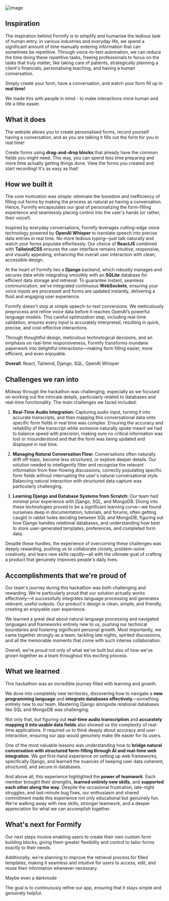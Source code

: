 ![image](https://github.com/user-attachments/assets/bb6eab56-2d34-4b3f-8dbf-a125841914fd)


## Inspiration

The inspiration behind Formify is to simplify and humanise the tedious task of human entry. In various industries and everyday life, we spend a significant amount of time manually entering information that can sometimes be repetitive. Through voice-to-text automation, we can reduce the time doing these repetitive tasks, freeing professionals to focus on the tasks that truly matter, like taking care of patients, strategically planning a client's financials, personalising teaching, and having a human conversation. 

Simply create your form, have a conversation, and watch your form fill up in **real time!**

We made this with people in mind - to make interactions more human and life a little easier.

## What it does

The website allows you to create personalised forms, record yourself having a conversation, and as you are talking it fills out the form for you in real time!

Create forms using **drag-and-drop blocks** that already have the common fields you might need. This way, you can spend less time preparing and more time actually getting things done. View the forms you created and start recording! It's as easy as that!

## How we built it

The core motivation was simple: eliminate the boredom and inefficiency of filling out forms by making the process as natural as having a conversation. Hence, Formify encapsulates our goal of personalizing the form-filling experience and seamlessly placing control into the user's hands (or rather, their voice!).

Inspired by everyday conversations, Formify leverages cutting-edge voice technology powered by **OpenAI Whisper** to translate speech into precise data entries in real time. No more tedious typing—just talk naturally and watch your forms populate effortlessly. Our choice of **ReactJS** combined with **TailwindCSS** ensures the user interface remains intuitive, responsive, and visually appealing, enhancing the overall user interaction with clean, accessible design.

At the heart of Formify lies a **Django** backend, which robustly manages and secures data while integrating smoothly with an **SQLite** database for efficient data storage and retrieval. To guarantee instant, seamless communication, we've integrated continuous **WebSockets**, ensuring your voice inputs are processed and forms are updated instantly, delivering a fluid and engaging user experience.

Formify doesn't stop at simple speech-to-text conversions. We meticulously preprocess and refine voice data before it reaches OpenAI’s powerful language models. This careful optimization step, including real-time validation, ensures every input is accurately interpreted, resulting in quick, precise, and cost-effective interactions.

Through thoughtful design, meticulous technological decisions, and an emphasis on real-time responsiveness, Formify transforms mundane paperwork into delightful interactions—making form filling easier, more efficient, and even enjoyable.

**Overall**: React, Tailwind, Django, SQL, OpenAI Whisper

## Challenges we ran into

Midway through the hackathon was challenging, especially as we focused on working out the intricate details, particularly related to databases and real-time functionality.
The main challenges we faced included:

1. **Real-Time Audio Integration:** Capturing audio input, turning it into accurate transcripts, and then mapping this conversational data onto specific form fields in real time was complex. Ensuring the accuracy and reliability of the transcript while someone naturally spoke meant we had to balance speed with precision, making sure no critical information was lost or misunderstood and that the form was being updated and displayed in real time.

2. **Managing Natural Conversation Flow:** Conversations often naturally drift off-topic, become less structured, or explore deeper details. Our solution needed to intelligently filter and recognize the relevant information from free-flowing discussions, correctly populating specific form fields without interrupting the user's natural conversational style. Balancing natural interaction with structured data capture was particularly challenging.

3. **Learning Django and Database Systems from Scratch:** Our team had minimal prior experience with Django, SQL, and MongoDB. Diving into these technologies proved to be a significant learning curve—we found ourselves deep in documentation, tutorials, and forums, often getting caught in rabbit holes deciding between SQL and MongoDB, figuring out how Django handles relational databases, and understanding how best to store user-generated templates, preferences, and completed form data.

Despite these hurdles, the experience of overcoming these challenges was deeply rewarding, pushing us to collaborate closely, problem-solve creatively, and learn new skills rapidly—all with the ultimate goal of crafting a product that genuinely improves people's daily lives.

## Accomplishments that we're proud of

Our team's journey during this hackathon was both challenging and rewarding. We're particularly proud that our solution actually works effectively—it successfully integrates language processing and generates relevant, useful outputs. Our product's design is clean, simple, and friendly, creating an enjoyable user experience.

We learned a great deal about natural language processing and navigated languages and frameworks entirely new to us, pushing our technical boundaries and fostering significant personal growth. Most importantly, we came together strongly as a team, tackling late nights, spirited discussions, and all the memorable moments that come with such intense collaboration.

Overall, we're proud not only of what we've built but also of how we've grown together as a team throughout this exciting process.

## What we learned

This hackathon was an incredible journey filled with learning and growth. 

We dove into completely new territories, discovering how to navigate a **new programming language** and **integrate databases effectively**—something entirely new to our team. Mastering Django alongside relational databases like SQL and MongoDB was challenging.

Not only that, but figuring out **real-time audio transcription** and **accurately mapping it into usable data fields** also showed us the complexity of real-time applications. It required us to think deeply about accuracy and user interaction, ensuring our app would genuinely make life easier for its users.

One of the most valuable lessons was understanding how to **bridge natural conversation with structured form-filling through AI and real-time web integration**. We got first-hand experience on setting up web frameworks, specifically Django, and learned the nuances of keeping user data coherent, structured, and secure in databases.

And above all, this experience highlighted the **power of teamwork**. Each member brought their strengths, **learned entirely new skills**, and **supported each other along the way**. Despite the occasional frustration, late-night struggles, and last-minute bug fixes, our enthusiasm and shared commitment made this experience not only educational but genuinely fun. We're walking away with new skills, stronger teamwork, and a deeper appreciation for what we can accomplish together.

## What's next for Formify

Our next steps involve enabling users to create their own custom form building blocks, giving them greater flexibility and control to tailor forms exactly to their needs.

Additionally, we're planning to improve the retrieval process for filled templates, making it seamless and intuitive for users to access, edit, and reuse their information whenever necessary. 

Maybe even a darkmode

The goal is to continuously refine our app, ensuring that it stays simple and genuinely helpful. 
